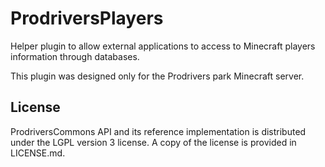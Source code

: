 # ProdriversPlayers

Helper plugin to allow external applications to access to Minecraft players information through databases.

This plugin was designed only for the Prodrivers park Minecraft server.

## License

ProdriversCommons API and its reference implementation is distributed under the LGPL version 3 license. A copy of the license is provided in LICENSE.md.
